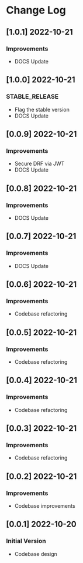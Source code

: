 # Change Log

## [1.0.1] 2022-10-21
### Improvements

- DOCS Update

## [1.0.0] 2022-10-21
### STABLE_RELEASE

- Flag the stable version
- DOCS Update

## [0.0.9] 2022-10-21
### Improvements

- Secure DRF via JWT
- DOCS Update

## [0.0.8] 2022-10-21
### Improvements

- DOCS Update

## [0.0.7] 2022-10-21
### Improvements

- DOCS Update

## [0.0.6] 2022-10-21
### Improvements

- Codebase refactoring

## [0.0.5] 2022-10-21
### Improvements

- Codebase refactoring

## [0.0.4] 2022-10-21
### Improvements

- Codebase refactoring

## [0.0.3] 2022-10-21
### Improvements

- Codebase refactoring

## [0.0.2] 2022-10-21
### Improvements

- Codebase improvements

## [0.0.1] 2022-10-20
### Initial Version

- Codebase design
